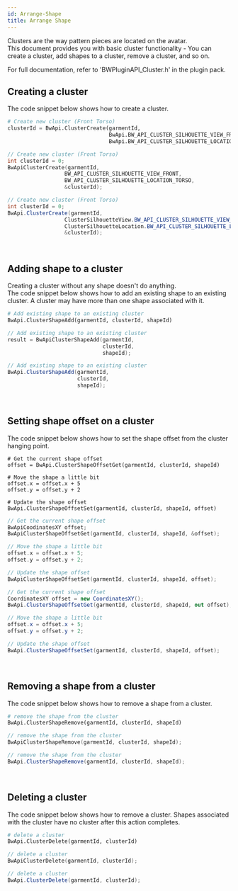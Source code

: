 ```yaml
---
id: Arrange-Shape
title: Arrange Shape
---
```


Clusters are the way pattern pieces are located on the avatar. <br/>
This document provides you with basic cluster functionality - You can create a cluster, add shapes to a cluster, remove a cluster, and so on.

For full documentation, refer to 'BWPluginAPI_Cluster.h' in the plugin pack.

## Creating a cluster
The code snippet below shows how to create a cluster.
<!--DOCUSAURUS_CODE_TABS-->

<!--Python-->

```python
# Create new cluster (Front Torso)
clusterId = BwApi.ClusterCreate(garmentId,
                                BwApi.BW_API_CLUSTER_SILHOUETTE_VIEW_FRONT,
                                BwApi.BW_API_CLUSTER_SILHOUETTE_LOCATION_TORSO)
```
<!--C++-->

```cpp
// Create new cluster (Front Torso)
int clusterId = 0;
BwApiClusterCreate(garmentId,
                  BW_API_CLUSTER_SILHOUETTE_VIEW_FRONT,
                  BW_API_CLUSTER_SILHOUETTE_LOCATION_TORSO,
                  &clusterId);
```
<!--C#-->

```csharp
// Create new cluster (Front Torso)
int clusterId = 0;
BwApi.ClusterCreate(garmentId,
                  ClusterSilhouetteView.BW_API_CLUSTER_SILHOUETTE_VIEW_FRONT,
                  ClusterSilhouetteLocation.BW_API_CLUSTER_SILHOUETTE_LOCATION_TORSO,
                  &clusterId);
```
<!--END_DOCUSAURUS_CODE_TABS-->
<br/>

## Adding shape to a cluster
Creating a cluster without any shape doesn't do anything. <br/>
The code snippet below shows how to add an existing shape to an existing cluster. A cluster may have more than one shape associated with it.
<!--DOCUSAURUS_CODE_TABS-->

<!--Python-->

```python
# Add existing shape to an existing cluster
BwApi.ClusterShapeAdd(garmentId, clusterId, shapeId)
```
<!--C++-->

```cpp
// Add existing shape to an existing cluster
result = BwApiClusterShapeAdd(garmentId,
                              clusterId,
                              shapeId);
```
<!--C#-->

```csharp
// Add existing shape to an existing cluster
BwApi.ClusterShapeAdd(garmentId,
                      clusterId,
                      shapeId);

```
<!--END_DOCUSAURUS_CODE_TABS-->
<br/>

## Setting shape offset on a cluster
The code snippet below shows how to set the shape offset from the cluster hanging point.
<!--DOCUSAURUS_CODE_TABS-->

<!--Python-->

```
# Get the current shape offset
offset = BwApi.ClusterShapeOffsetGet(garmentId, clusterId, shapeId)

# Move the shape a little bit
offset.x = offset.x + 5
offset.y = offset.y + 2

# Update the shape offset
BwApi.ClusterShapeOffsetSet(garmentId, clusterId, shapeId, offset)
```
<!--C++-->

```cpp
// Get the current shape offset
BwApiCoodinatesXY offset;
BwApiClusterShapeOffsetGet(garmentId, clusterId, shapeId, &offset);

// Move the shape a little bit
offset.x = offset.x + 5;
offset.y = offset.y + 2;

// Update the shape offset
BwApiClusterShapeOffsetSet(garmentId, clusterId, shapeId, offset);
```
<!--C#-->

```csharp
// Get the current shape offset
CoordinatesXY offset = new CoordinatesXY();
BwApi.ClusterShapeOffsetGet(garmentId, clusterId, shapeId, out offset);

// Move the shape a little bit
offset.x = offset.x + 5;
offset.y = offset.y + 2;

// Update the shape offset
BwApi.ClusterShapeOffsetSet(garmentId, clusterId, shapeId, offset);
```
<!--END_DOCUSAURUS_CODE_TABS-->

<br/>

## Removing a shape from a cluster
The code snippet below shows how to remove a shape from a cluster.
<!--DOCUSAURUS_CODE_TABS-->

<!--Python-->

```python
# remove the shape from the cluster
BwApi.ClusterShapeRemove(garmentId, clusterId, shapeId)
```
<!--C++-->

```cpp
// remove the shape from the cluster
BwApiClusterShapeRemove(garmentId, clusterId, shapeId);
```
<!--C#-->

```csharp
// remove the shape from the cluster
BwApi.ClusterShapeRemove(garmentId, clusterId, shapeId);
```
<!--END_DOCUSAURUS_CODE_TABS-->
<br/>

## Deleting a cluster
The code snippet below shows how to remove a cluster. Shapes associated with the cluster have no cluster after this action completes.
<!--DOCUSAURUS_CODE_TABS-->

<!--Python-->

```python
# delete a cluster
BwApi.ClusterDelete(garmentId, clusterId)
```
<!--C++-->

```cpp
// delete a cluster
BwApiClusterDelete(garmentId, clusterId);
```
<!--C#-->

```csharp
// delete a cluster
BwApi.ClusterDelete(garmentId, clusterId);
```
<!--END_DOCUSAURUS_CODE_TABS-->
<br/>
